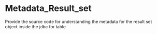 # Metadata_Result_set
Provide the source code for understanding the metadata for the result set object inside the jdbc for table
